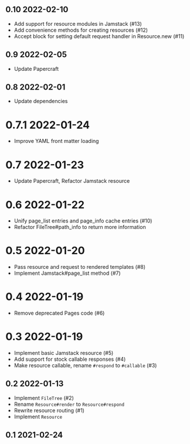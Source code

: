 ## 0.10 2022-02-10

- Add support for resource modules in Jamstack (#13)
- Add convenience methods for creating resources (#12)
- Accept block for setting default request handler in Resource.new (#11)

## 0.9 2022-02-05

- Update Papercraft

## 0.8 2022-02-01

- Update dependencies

# 0.7.1 2022-01-24

- Improve YAML front matter loading

# 0.7 2022-01-23

- Update Papercraft, Refactor Jamstack resource

# 0.6 2022-01-22

- Unify page_list entries and page_info cache entries (#10)
- Refactor FileTree#path_info to return more information

# 0.5 2022-01-20

- Pass resource and request to rendered templates (#8)
- Implement Jamstack#page_list method (#7)

# 0.4 2022-01-19

- Remove deprecated Pages code (#6)

# 0.3 2022-01-19

- Implement basic Jamstack resource (#5)
- Add support for stock callable responses (#4)
- Make resource callable, rename `#respond` to `#callable` (#3)

## 0.2 2022-01-13

- Implement `FileTree` (#2)
- Rename `Resource#render` to `Resource#respond`
- Rewrite resource routing (#1)
- Implement `Resource`

## 0.1 2021-02-24
